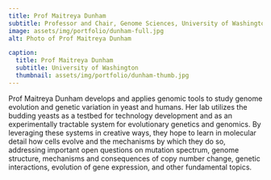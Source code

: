 ```yaml
---
title: Prof Maitreya Dunham
subtitle: Professor and Chair, Genome Sciences, University of Washington
image: assets/img/portfolio/dunham-full.jpg
alt: Photo of Prof Maitreya Dunham

caption:
  title: Prof Maitreya Dunham
  subtitle: University of Washington
  thumbnail: assets/img/portfolio/dunham-thumb.jpg
---
```

Prof Maitreya Dunham develops and applies genomic tools to study genome evolution and genetic variation in yeast and humans. Her lab utilizes the budding yeasts as a testbed for technology development and as an experimentally tractable system for evolutionary genetics and genomics.  By leveraging these systems in creative ways, they hope to learn in molecular detail how cells evolve and the mechanisms by which they do so, addressing important open questions on mutation spectrum, genome structure, mechanisms and consequences of copy number change, genetic interactions, evolution of gene expression, and other fundamental topics. 
